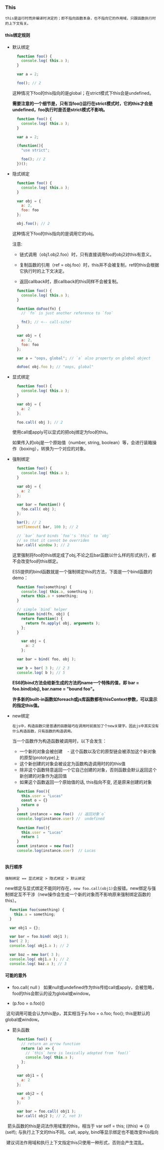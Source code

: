 ### This

`this是运行时而非编译时决定的；即不指向函数本身，也不指向它的作用域，只跟函数执行时的上下文有关。`

#### this绑定规则

- 默认绑定

  ```javascript
    function foo() {
      console.log( this.a );
    }

    var a = 2;

    foo(); // 2
  ```
  这种情况下foo的this指向的是global；在strict模式下this会是undefined。
  
  **需要注意的一个细节是，只有当foo()运行在strict模式时，它的this才会是undefined，foo执行时是否是strict模式不影响。**
  
  ```javascript
    function foo() {
      console.log( this.a );
    }

    var a = 2;

    (function(){
      "use strict";

      foo(); // 2
    })();
  ```
  
- 隐式绑定

  ```javascript
    function foo() {
      console.log( this.a );
    }

    var obj = {
      a: 2,
      foo: foo
    };

    obj.foo(); // 2
  ```
  
  这种情况下foo的this指向的是调用它的obj。
  
  注意:
  
  - 链式调用（obj1.obj2.foo）时，只有直接调用foo的obj2对this有意义。

  - 复制函数的引用（ref = obj.foo）时，this并不会被复制，ref的this会根据它执行时的上下文决定。

  - 返回callback时，原callback的this同样不会被复制。

  ```javascript
    function foo() {
      console.log( this.a );
    }

    function doFoo(fn) {
      // `fn` is just another reference to `foo`

      fn(); // <-- call-site!
    }

    var obj = {
      a: 2,
      foo: foo
    };

    var a = "oops, global"; // `a` also property on global object

    doFoo( obj.foo ); // "oops, global"
  ```
      
- 显式绑定

  ```javascript
    function foo() {
      console.log( this.a );
    }

    var obj = {
      a: 2
    };

    foo.call( obj ); // 2
  ```
  
  使用call或apply可以显式的把obj绑定为foo的this。

  如果传入的obj是一个原始值（number, string, boolean）等，会进行装箱操作（boxing），转换为一个对应的对象。

- 强制绑定

  ```javascript
    function foo() {
      console.log( this.a );
    }

    var obj = {
      a: 2
    };

    var bar = function() {
      foo.call( obj );
    };

    bar(); // 2
    setTimeout( bar, 100 ); // 2

    // `bar` hard binds `foo`'s `this` to `obj`
    // so that it cannot be overriden
    bar.call( window ); // 2
  ```
  
  这里强制将foo的this绑定成了obj,不论之后bar函数以什么样的形式执行，都不会改变foo的this绑定。

  ES5提供的bind函数就是一个强制绑定this的方法，下面是一个bind函数的demo：

  ```javascript
    function foo(something) {
      console.log( this.a, something );
      return this.a + something;
    }

    // simple `bind` helper
    function bind(fn, obj) {
      return function() {
        return fn.apply( obj, arguments );
      };
    }

      var obj = {
        a: 2
      };

    var bar = bind( foo, obj );

    var b = bar( 3 ); // 2 3
    console.log( b ); // 5
  ```

  **ES6的bind方法会给新生成的方法的name一个特殊的值，即 bar = foo.bind(obj), bar.name = "bound foo"。**

  **许多新的built-in函数如foreach或js库函数都有thisContext参数，可以显示的指定this值。**

- new绑定

    `在js中，构造函数只是普通的函数碰巧在调用时前面加了个new关键字。因此js中其实没有什么构造函数，只有函数的构造调用。`

    当一个函数作为构造函数被调用时，以下会发生：

    - 一个新的对象会被创建
    - 这个函数以及它的原型链会被添加这个新对象的原型(prototype)上
    - 这个新创建的对象会被设定为函数构造调用时的的this值
    - 除非这个函数特意返回一个它自己创建的对象，否则函数会默认返回这个新创建的对象作为返回值
    - 如果这个函数返回一个原始值的话, this指向不变, 还是原来创建的对象

    ```javascript
      function Foo(){
        this.user = "Lucas"
        const o = {}
        return o
      }
      const instance = new Foo()  // 返回对象`o`
      console.log(instance.user) //  undefined
      
      function Foo(){
        this.user = "Lucas"
        return 1
      }
      const instance = new Foo()
      console.log(instance.user)  // Lucas
       
    ```
  
#### 执行顺序

`强制绑定 == 显式绑定 > 隐式绑定 > 默认绑定`

new绑定与显式绑定不能同时存在，`new foo.call(obj1)`会报错。new绑定与强制绑定互不干涉（new操作会生成一个新的对象而不影响原来强制绑定函数的this）。

```javascript
  function foo(something) {
    this.a = something;
  }

  var obj1 = {};

  var bar = foo.bind( obj1 );
  bar( 2 );
  console.log( obj1.a ); // 2

  var baz = new bar( 3 );
  console.log( obj1.a ); // 2
  console.log( baz.a ); // 3
```

#### 可能的意外

- foo.call( null ) 
  
  如果null或undefined作为this传给call或apply，会被忽略，foo的this会默认的设为global或window。
  
- (p.foo = o.foo)()

  这句调用可能会认为this是p，其实相当于p.foo = o.foo; foo(); this是默认的global或window。
  
- 箭头函数

  ```javascript
    function foo() {
      // return an arrow function
      return (a) => {
        // `this` here is lexically adopted from `foo()`
        console.log( this.a );
      };
    }

    var obj1 = {
      a: 2
    };

    var obj2 = {
      a: 3
    };

    var bar = foo.call( obj1 );
    bar.call( obj2 ); // 2, not 3!
  ```
  
  箭头函数的this是词法作用域里的this，相当于 var self = this; ((this) => {})(self); 与执行上下文的this不同。call, apply, bind等显示绑定也不能改变this指向
  
  建议词法作用域和执行上下文指定this只使用一种形式，否则会产生混乱。
  
  



